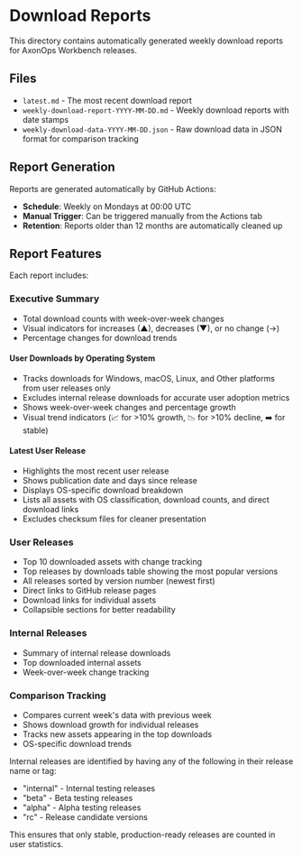 # Download Reports

This directory contains automatically generated weekly download reports for AxonOps Workbench releases.

## Files

- `latest.md` - The most recent download report
- `weekly-download-report-YYYY-MM-DD.md` - Weekly download reports with date stamps
- `weekly-download-data-YYYY-MM-DD.json` - Raw download data in JSON format for comparison tracking

## Report Generation

Reports are generated automatically by GitHub Actions:
- **Schedule**: Weekly on Mondays at 00:00 UTC
- **Manual Trigger**: Can be triggered manually from the Actions tab
- **Retention**: Reports older than 12 months are automatically cleaned up

## Report Features

Each report includes:

### Executive Summary
- Total download counts with week-over-week changes
- Visual indicators for increases (▲), decreases (▼), or no change (→)
- Percentage changes for download trends

#### User Downloads by Operating System
- Tracks downloads for Windows, macOS, Linux, and Other platforms from user releases only
- Excludes internal release downloads for accurate user adoption metrics
- Shows week-over-week changes and percentage growth
- Visual trend indicators (📈 for >10% growth, 📉 for >10% decline, ➡️ for stable)

#### Latest User Release
- Highlights the most recent user release
- Shows publication date and days since release
- Displays OS-specific download breakdown
- Lists all assets with OS classification, download counts, and direct download links
- Excludes checksum files for cleaner presentation

### User Releases
- Top 10 downloaded assets with change tracking
- Top releases by downloads table showing the most popular versions
- All releases sorted by version number (newest first)
- Direct links to GitHub release pages
- Download links for individual assets
- Collapsible sections for better readability

### Internal Releases
- Summary of internal release downloads
- Top downloaded internal assets
- Week-over-week change tracking

### Comparison Tracking
- Compares current week's data with previous week
- Shows download growth for individual releases
- Tracks new assets appearing in the top downloads
- OS-specific download trends

Internal releases are identified by having any of the following in their release name or tag:
- "internal" - Internal testing releases
- "beta" - Beta testing releases
- "alpha" - Alpha testing releases  
- "rc" - Release candidate versions

This ensures that only stable, production-ready releases are counted in user statistics.